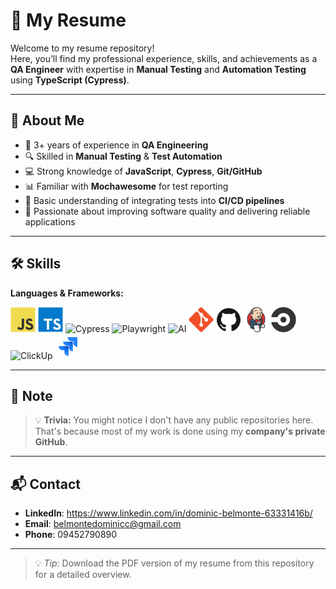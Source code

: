 # 📄 My Resume

Welcome to my resume repository!  
Here, you’ll find my professional experience, skills, and achievements as a **QA Engineer** with expertise in **Manual Testing** and **Automation Testing** using **TypeScript (Cypress)**.

---

## 📌 About Me
- 🧪 3+ years of experience in **QA Engineering**
- 🔍 Skilled in **Manual Testing** & **Test Automation**
- 💻 Strong knowledge of **JavaScript**, **Cypress**, **Git/GitHub**
- 📊 Familiar with **Mochawesome** for test reporting
- 🚀 Basic understanding of integrating tests into **CI/CD pipelines**
- 📂 Passionate about improving software quality and delivering reliable applications

---

## 🛠 Skills

**Languages & Frameworks:**  
<p align="left">
  <img src="https://raw.githubusercontent.com/devicons/devicon/master/icons/javascript/javascript-original.svg" alt="JavaScript" title="JavaScript" width="40" height="40"/>
  <img src="https://raw.githubusercontent.com/devicons/devicon/master/icons/typescript/typescript-original.svg" alt="TypeScript" title="TypeScript" width="40" height="40"/>
  <img src="https://raw.githubusercontent.com/cypress-io/cypress-icons/master/src/logo/cypress-io-logo-round.svg" alt="Cypress" title="Cypress" width="40" height="40"/>
  <img src="https://playwright.dev/img/playwright-logo.svg" alt="Playwright" title="Playwright" width="40" height="40"/>
  <img src="https://upload.wikimedia.org/wikipedia/commons/4/4d/OpenAI_Logo.svg" alt="AI" title="Artificial Intelligence" width="40" height="40"/>
  <img src="https://raw.githubusercontent.com/devicons/devicon/master/icons/git/git-original.svg" alt="Git" title="Git" width="40" height="40"/>
  <img src="https://raw.githubusercontent.com/devicons/devicon/master/icons/github/github-original.svg" alt="GitHub" title="GitHub" width="40" height="40"/>
  <img src="https://raw.githubusercontent.com/devicons/devicon/master/icons/jenkins/jenkins-original.svg" alt="Jenkins" title="Jenkins" width="40" height="40"/>
  <img src="https://raw.githubusercontent.com/devicons/devicon/master/icons/circleci/circleci-plain.svg" alt="CircleCI" title="CircleCI" width="40" height="40"/>
  <img src="https://clickup.com/images/for-se-page/clickup.png" alt="ClickUp" title="ClickUp" width="40" height="40"/>
  <img src="https://raw.githubusercontent.com/devicons/devicon/master/icons/jira/jira-original.svg" alt="Jira" title="Jira" width="40" height="40"/>
</p>

---

## 📌 Note

> 💡 **Trivia:** You might notice I don't have any public repositories here.  
> That's because most of my work is done using my **company's private GitHub**.  

---

## 📬 Contact
- **LinkedIn**: https://www.linkedin.com/in/dominic-belmonte-63331416b/
- **Email**: belmontedominicc@gmail.com
- **Phone**: 09452790890


---

> 💡 *Tip:* Download the PDF version of my resume from this repository for a detailed overview.
